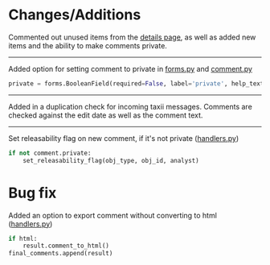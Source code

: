 # Changes/Additions

Commented out unused items from the [details page](templates/comments_row_widget.html), as well as added new items and the ability to make comments private.

---

Added option for setting comment to private in [forms.py](forms.py) and [comment.py](comment.py)

```python
private = forms.BooleanField(required=False, label='private', help_text='Check to keep comment internal')
```

---

Added in a duplication check for incoming taxii messages. Comments are checked against the edit date as well as the comment text. 

---

Set releasability flag on new comment, if it's not private ([handlers.py](handlers.py))

```python
if not comment.private:
    set_releasability_flag(obj_type, obj_id, analyst)
```

# Bug fix
Added an option to export comment without converting to html ([handlers.py](handlers.py))

```python
if html:
    result.comment_to_html()
final_comments.append(result)
```